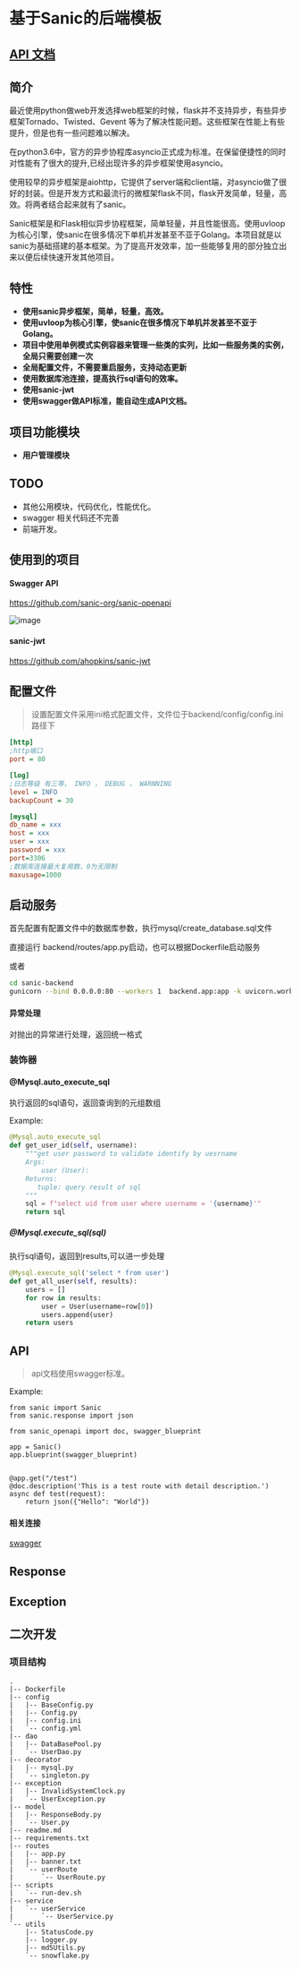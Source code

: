 # 基于Sanic的后端模板
## [API 文档](user_api.md) 
## 简介

最近使用python做web开发选择web框架的时候，flask并不支持异步，有些异步框架Tornado、Twisted、Gevent 等为了解决性能问题。这些框架在性能上有些提升，但是也有一些问题难以解决。

在python3.6中，官方的异步协程库asyncio正式成为标准。在保留便捷性的同时对性能有了很大的提升,已经出现许多的异步框架使用asyncio。

使用较早的异步框架是aiohttp，它提供了server端和client端，对asyncio做了很好的封装。但是开发方式和最流行的微框架flask不同，flask开发简单，轻量，高效。将两者结合起来就有了sanic。

Sanic框架是和Flask相似异步协程框架，简单轻量，并且性能很高。使用uvloop为核心引擎，使sanic在很多情况下单机并发甚至不亚于Golang。本项目就是以sanic为基础搭建的基本框架。为了提高开发效率，加一些能够复用的部分独立出来以便后续快速开发其他项目。

## 特性

* **使用sanic异步框架，简单，轻量，高效。**
* **使用uvloop为核心引擎，使sanic在很多情况下单机并发甚至不亚于Golang。**
* **项目中使用单例模式实例容器来管理一些类的实列，比如一些服务类的实例，全局只需要创建一次**
* **全局配置文件，不需要重启服务，支持动态更新**
* **使用数据库池连接，提高执行sql语句的效率。**
* **使用sanic-jwt**
* **使用swagger做API标准，能自动生成API文档。**

## 项目功能模块

* **用户管理模块**

## TODO

* 其他公用模块，代码优化，性能优化。
* swagger 相关代码还不完善
* 前端开发。

## 使用到的项目

#### Swagger API

https://github.com/sanic-org/sanic-openapi

![image](https://raw.githubusercontent.com/lovemefan/sanic-backend/master/resources/swagger.png)

#### sanic-jwt

https://github.com/ahopkins/sanic-jwt

## 配置文件

> 设置配置文件采用ini格式配置文件，文件位于backend/config/config.ini 路径下

```ini
[http]
;http端口
port = 80

[log]
;日志等级 有三等， INFO ， DEBUG ， WARNNING
level = INFO
backupCount = 30

[mysql]
db_name = xxx
host = xxx
user = xxx
password = xxx
port=3306
;数据库连接最大复用数，0为无限制
maxusage=1000
```

## 启动服务

首先配置有配置文件中的数据库参数，执行mysql/create_database.sql文件

直接运行 backend/routes/app.py启动，也可以根据Dockerfile启动服务

或者
```bash
cd sanic-backend
gunicorn --bind 0.0.0.0:80 --workers 1  backend.app:app -k uvicorn.workers.UvicornWorker
```



#### 异常处理

对抛出的异常进行处理，返回统一格式



### 装饰器

#### @Mysql.auto_execute_sql

执行返回的sql语句，返回查询到的元组数组

Example:

```python
@Mysql.auto_execute_sql
def get_user_id(self, username):
    """get user password to validate identify by uesrname
    Args:
        user (User):
    Returns:
       tuple: query result of sql
    """
    sql = f"select uid from user where username = '{username}'"
    return sql
```

##### @Mysql.execute_sql(sql)

执行sql语句，返回到results,可以进一步处理

```python
@Mysql.execute_sql('select * from user')
def get_all_user(self, results):
    users = []
    for row in results:
        user = User(username=row[0])
        users.append(user)
    return users
```


## API

> api文档使用swagger标准。



Example:

```
from sanic import Sanic
from sanic.response import json

from sanic_openapi import doc, swagger_blueprint

app = Sanic()
app.blueprint(swagger_blueprint)


@app.get("/test")
@doc.description('This is a test route with detail description.')
async def test(request):
    return json({"Hello": "World"})
```

#### 相关连接

[swagger](https://sanic-openapi.readthedocs.io/en/stable/index.html)

## Response


## Exception



## 二次开发

### 项目结构

```
.
|-- Dockerfile
|-- config
|   |-- BaseConfig.py
|   |-- Config.py
|   |-- config.ini
|   `-- config.yml
|-- dao
|   |-- DataBasePool.py
|   `-- UserDao.py
|-- decorator
|   |-- mysql.py
|   `-- singleton.py
|-- exception
|   |-- InvalidSystemClock.py
|   `-- UserException.py
|-- model
|   |-- ResponseBody.py
|   `-- User.py
|-- readme.md
|-- requirements.txt
|-- routes
|   |-- app.py
|   |-- banner.txt
|   `-- userRoute
|       `-- UserRoute.py
|-- scripts
|   `-- run-dev.sh
|-- service
|   `-- userService
|       `-- UserService.py
`-- utils
    |-- StatusCode.py
    |-- logger.py
    |-- md5Utils.py
    `-- snowflake.py

```